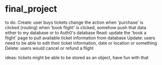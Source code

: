 # final_project

to do: 
    Create: 
        user buys tickets
        change the action when 'purchase' is clicked (routing)
        when 'book flight' is clicked, somehow push that data either to my database or to Auth0's database 
    Read: 
        update the 'book a flight' page to pull available ticket information from database
    Update: 
        users need to be able to edit their ticket information, date or location or something 
    Delete: 
        users would cancel or refund a flight 

ideas: 
    tickets might be able to be stored as an object, have fun with that 